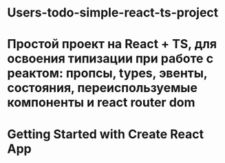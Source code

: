 
# Users-todo-simple-react-ts-project
Простой проект на React + TS, для освоения типизации при работе с реактом: пропсы, types, эвенты, состояния, переиспользуемые компоненты и react router dom
=======
# Getting Started with Create React App
